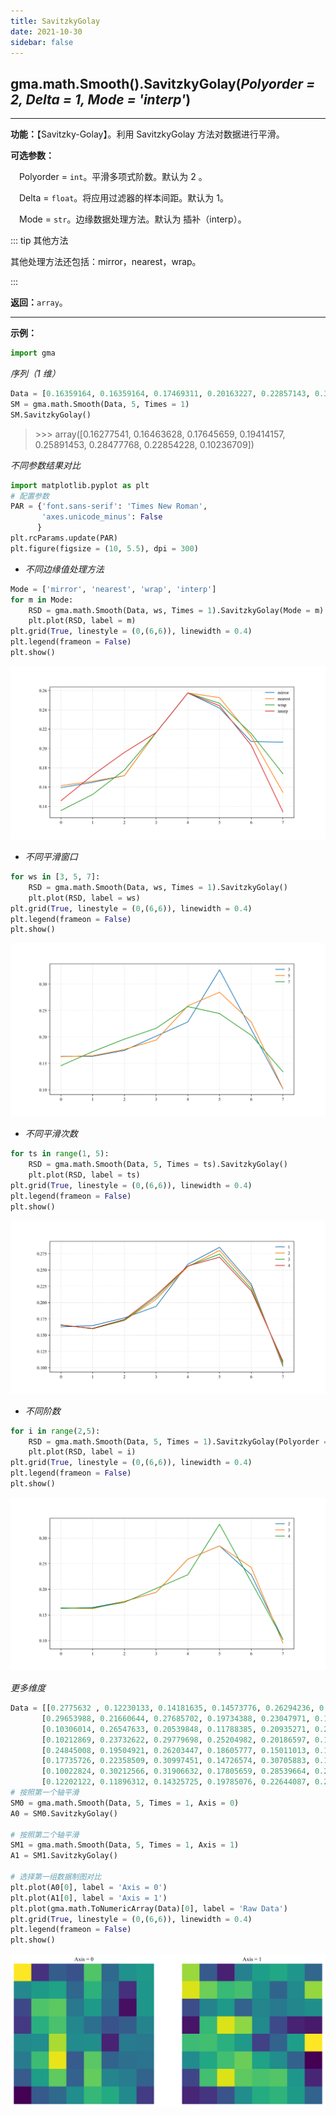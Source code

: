 ```yaml
---
title: SavitzkyGolay
date: 2021-10-30
sidebar: false
---
```


## gma.math.Smooth().**SavitzkyGolay**(*Polyorder = 2, Delta = 1, Mode = 'interp'*)

---

**功能：**【Savitzky-Golay】。利用 SavitzkyGolay 方法对数据进行平滑。

**可选参数：**

&emsp;Polyorder = `int`。平滑多项式阶数。默认为 2 。

&emsp;Delta = `float`。将应用过滤器的样本间距。默认为 1。

&emsp;Mode = `str`。边缘数据处理方法。默认为 插补（interp）。

::: tip 其他方法

其他处理方法还包括：mirror，nearest，wrap。

:::

**返回：**`array`。

---

**示例：**
```python
import gma
```

*序列（1 维）*

```python
Data = [0.16359164, 0.16359164, 0.17469311, 0.20163227, 0.22857143, 0.32706435, 0.21466192, 0.10225949]
SM = gma.math.Smooth(Data, 5, Times = 1)
SM.SavitzkyGolay()
```
> \>>> array([0.16277541, 0.16463628, 0.17645659, 0.19414157, 0.25891453, 0.28477768, 0.22854228, 0.10236709])

*不同参数结果对比*

```python
import matplotlib.pyplot as plt
# 配置参数
PAR = {'font.sans-serif': 'Times New Roman',
       'axes.unicode_minus': False
      }
plt.rcParams.update(PAR)
plt.figure(figsize = (10, 5.5), dpi = 300)
```

* *不同边缘值处理方法*

```python
Mode = ['mirror', 'nearest', 'wrap', 'interp']
for m in Mode:
    RSD = gma.math.Smooth(Data, ws, Times = 1).SavitzkyGolay(Mode = m)
    plt.plot(RSD, label = m)
plt.grid(True, linestyle = (0,(6,6)), linewidth = 0.4)
plt.legend(frameon = False)
plt.show()
```

![](/math/SMSavitzkyGolayModes.svg)

* *不同平滑窗口*

```python
for ws in [3, 5, 7]:
    RSD = gma.math.Smooth(Data, ws, Times = 1).SavitzkyGolay()
    plt.plot(RSD, label = ws)
plt.grid(True, linestyle = (0,(6,6)), linewidth = 0.4)
plt.legend(frameon = False)
plt.show()
```

![](/math/SMSavitzkyGolayWindows.svg)

* *不同平滑次数*

```python
for ts in range(1, 5):
    RSD = gma.math.Smooth(Data, 5, Times = ts).SavitzkyGolay()
    plt.plot(RSD, label = ts)
plt.grid(True, linestyle = (0,(6,6)), linewidth = 0.4)
plt.legend(frameon = False)
plt.show()
```

![](/math/SMSavitzkyGolayTimes.svg)

* *不同阶数*

```python
for i in range(2,5):
    RSD = gma.math.Smooth(Data, 5, Times = 1).SavitzkyGolay(Polyorder = i)
    plt.plot(RSD, label = i)
plt.grid(True, linestyle = (0,(6,6)), linewidth = 0.4)
plt.legend(frameon = False)
plt.show()
```

![](/math/SMSavitzkyGolayOrders.svg)

*更多维度*

```python
Data = [[0.2775632 , 0.12230133, 0.14181635, 0.14573776, 0.26294236, 0.17534054, 0.19697314, 0.17100441],
       [0.29653988, 0.21660644, 0.27685702, 0.19734388, 0.23047971, 0.15317513, 0.14318715, 0.29095752],
       [0.10306014, 0.26547633, 0.20539848, 0.11788385, 0.20935271, 0.20853551, 0.10117026, 0.23454895],
       [0.10212869, 0.23732622, 0.29779698, 0.25204982, 0.20186597, 0.12563619, 0.12132635, 0.10949196],
       [0.24845008, 0.19504921, 0.26203447, 0.18605777, 0.15011013, 0.12348816, 0.25702251, 0.27907304],
       [0.17735726, 0.22358509, 0.30997451, 0.14726574, 0.30705883, 0.14398374, 0.12332358, 0.12161637],
       [0.10022824, 0.30212566, 0.31906632, 0.17805659, 0.28539664, 0.23701129, 0.16718833, 0.1362587 ],
       [0.12202122, 0.11896312, 0.14325725, 0.19785076, 0.22644087, 0.21387368, 0.22018365, 0.15477022]]
# 按照第一个轴平滑
SM0 = gma.math.Smooth(Data, 5, Times = 1, Axis = 0)
A0 = SM0.SavitzkyGolay()

# 按照第二个轴平滑
SM1 = gma.math.Smooth(Data, 5, Times = 1, Axis = 1)
A1 = SM1.SavitzkyGolay()

# 选择第一组数据制图对比
plt.plot(A0[0], label = 'Axis = 0')
plt.plot(A1[0], label = 'Axis = 1')
plt.plot(gma.math.ToNumericArray(Data)[0], label = 'Raw Data')
plt.grid(True, linestyle = (0,(6,6)), linewidth = 0.4)
plt.legend(frameon = False)
plt.show()
```

![](/math/SMSavitzkyGolayAxis.svg)

